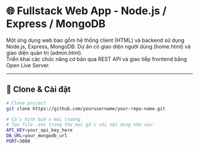 # 🌐 Fullstack Web App - Node.js / Express / MongoDB

Một ứng dụng web bao gồm hệ thống client (HTML) và backend sử dụng Node.js, Express, MongoDB. Dự án có giao diện người dùng (home.html) và giao diện quản trị (admin.html).  
Triển khai các chức năng cơ bản qua REST API và giao tiếp frontend bằng Open Live Server.

---

## 🚀 Clone & Cài đặt

```bash
# Clone project
git clone https://github.com/yourusername/your-repo-name.git

# Cấu hình biến môi trường
# Tạo file .env trong thư mục gốc với nội dung như sau:
API_KEY=your_api_key_here
DB_URL=your_mongodb_url
PORT=3000
